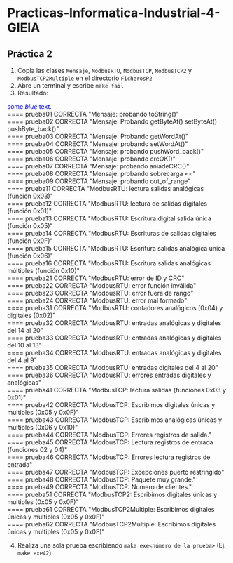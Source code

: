 # Practicas-Informatica-Industrial-4-GIEIA
## Práctica 2
1. Copia las clases `Mensaje`, `ModbusRTU`, `ModbusTCP`, `ModbusTCP2` y `ModbusTCP2Multiple` en el directorio `FicherosP2`
2. Abre un terminal y escribe `make fail`
3. Resultado:

<span style="color:blue">some *blue* text</span>.\
==== prueba01 CORRECTA   "Mensaje: probando toString()"\
==== prueba02 CORRECTA   "Mensaje: Probando getByteAt() setByteAt() pushByte_back()"\
==== prueba03 CORRECTA   "Mensaje: Probando getWordAt()"\
==== prueba04 CORRECTA   "Mensaje: probando setWordAt()"\
==== prueba05 CORRECTA   "Mensaje: probando pushWord_back()"\
==== prueba06 CORRECTA   "Mensaje: probando crcOK()"\
==== prueba07 CORRECTA   "Mensaje: probando aniadeCRC()"\
==== prueba08 CORRECTA   "Mensaje: probando sobrecarga <<"\
==== prueba09 CORRECTA   "Mensaje: probando out_of_range"\
==== prueba11 CORRECTA   "ModbusRTU: lectura salidas analógicas (función 0x03)"\
==== prueba12 CORRECTA   "ModbusRTU: lectura de salidas digitales (función 0x01)"\
==== prueba13 CORRECTA   "ModbusRTU: Escritura digital salida única (función 0x05)"\
==== prueba14 CORRECTA   "ModbusRTU: Escrituras de salidas digitales (función 0x0F)"\
==== prueba15 CORRECTA   "ModbusRTU: Escritura salidas analógica única (función 0x06)"\
==== prueba16 CORRECTA   "ModbusRTU: Escritura salidas analógicas múltiples (función 0x10)"\
==== prueba21 CORRECTA   "ModbusRTU: error de ID y CRC"\
==== prueba22 CORRECTA   "ModbusRTU: error función inválida"\
==== prueba23 CORRECTA   "ModbusRTU: error fuera de rango"\
==== prueba24 CORRECTA   "ModbusRTU: error mal formado"\
==== prueba31 CORRECTA   "ModbusRTU: contadores analógicos (0x04) y digitales (0x02)"\
==== prueba32 CORRECTA   "ModbusRTU: entradas analógicas y digitales del 14 al 20"\
==== prueba33 CORRECTA   "ModbusRTU: entradas analógicas y digitales del 10 al 13"\
==== prueba34 CORRECTA   "ModbusRTU: entradas analógicas y digitales del 4 al 9"\
==== prueba35 CORRECTA   "ModbusRTU: entradas digitales del 4 al 20"\
==== prueba36 CORRECTA   "ModbusRTU: errores entradas digitales y analógicas"\
==== prueba41 CORRECTA   "ModbusTCP: lectura salidas (funciones 0x03 y 0x01)"\
==== prueba42 CORRECTA   "ModbusTCP: Escribimos digitales únicas y multiples (0x05 y 0x0F)"\
==== prueba43 CORRECTA   "ModbusTCP: Escribimos analógicas únicas y multiples (0x06 y 0x10)"\
==== prueba44 CORRECTA   "ModbusTCP: Errores registros de salida."\
==== prueba45 CORRECTA   "ModbusTCP: Lectura registros de entrada (funciones 02 y 04)"\
==== prueba46 CORRECTA   "ModbusTCP: Errores lectura registros de entrada"\
==== prueba47 CORRECTA   "ModbusTCP: Excepciones puerto restringido"\
==== prueba48 CORRECTA   "ModbusTCP: Paquete muy grande."\
==== prueba49 CORRECTA   "ModbusTCP: Numero de clientes."\
==== prueba51 CORRECTA   "ModbusTCP2: Escribimos digitales únicas y multiples (0x05 y 0x0F)"\
==== prueba61 CORRECTA   "ModbusTCP2Multiple: Escribimos digitales únicas y multiples (0x05 y 0x0F)"\
==== prueba62 CORRECTA   "ModbusTCP2Multiple: Escribimos digitales únicas y multiples (0x05 y 0x0F)"

4. Realiza una sola prueba escribiendo `make exe<número de la prueba>` (Ej. `make exe42`)
